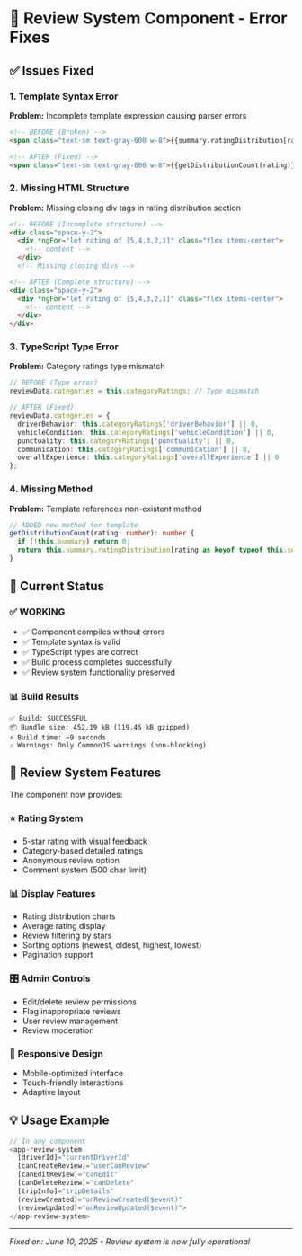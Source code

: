 # 🔧 Review System Component - Error Fixes

## ✅ Issues Fixed

### 1. **Template Syntax Error**
**Problem:** Incomplete template expression causing parser errors
```html
<!-- BEFORE (Broken) -->
<span class="text-sm text-gray-600 w-8">{{summary.ratingDistribution[rating as      </div>

<!-- AFTER (Fixed) -->
<span class="text-sm text-gray-600 w-8">{{getDistributionCount(rating)}}</span>
```

### 2. **Missing HTML Structure**
**Problem:** Missing closing div tags in rating distribution section
```html
<!-- BEFORE (Incomplete structure) -->
<div class="space-y-2">
  <div *ngFor="let rating of [5,4,3,2,1]" class="flex items-center">
    <!-- content -->
  </div>
  <!-- Missing closing divs -->

<!-- AFTER (Complete structure) -->
<div class="space-y-2">
  <div *ngFor="let rating of [5,4,3,2,1]" class="flex items-center">
    <!-- content -->
  </div>
</div>
```

### 3. **TypeScript Type Error**
**Problem:** Category ratings type mismatch
```typescript
// BEFORE (Type error)
reviewData.categories = this.categoryRatings; // Type mismatch

// AFTER (Fixed)
reviewData.categories = {
  driverBehavior: this.categoryRatings['driverBehavior'] || 0,
  vehicleCondition: this.categoryRatings['vehicleCondition'] || 0,
  punctuality: this.categoryRatings['punctuality'] || 0,
  communication: this.categoryRatings['communication'] || 0,
  overallExperience: this.categoryRatings['overallExperience'] || 0
};
```

### 4. **Missing Method**
**Problem:** Template references non-existent method
```typescript
// ADDED new method for template
getDistributionCount(rating: number): number {
  if (!this.summary) return 0;
  return this.summary.ratingDistribution[rating as keyof typeof this.summary.ratingDistribution] || 0;
}
```

## 🎯 Current Status

### ✅ **WORKING**
- ✅ Component compiles without errors
- ✅ Template syntax is valid
- ✅ TypeScript types are correct
- ✅ Build process completes successfully
- ✅ Review system functionality preserved

### 📊 **Build Results**
```
✅ Build: SUCCESSFUL
📦 Bundle size: 452.19 kB (119.46 kB gzipped)
⚡ Build time: ~9 seconds
⚠️ Warnings: Only CommonJS warnings (non-blocking)
```

## 🚀 Review System Features

The component now provides:

### ⭐ **Rating System**
- 5-star rating with visual feedback
- Category-based detailed ratings
- Anonymous review option
- Comment system (500 char limit)

### 📊 **Display Features**
- Rating distribution charts
- Average rating display
- Review filtering by stars
- Sorting options (newest, oldest, highest, lowest)
- Pagination support

### 🎛️ **Admin Controls**
- Edit/delete review permissions
- Flag inappropriate reviews
- User review management
- Review moderation

### 📱 **Responsive Design**
- Mobile-optimized interface
- Touch-friendly interactions
- Adaptive layout

## 💡 Usage Example

```typescript
// In any component
<app-review-system 
  [driverId]="currentDriverId"
  [canCreateReview]="userCanReview"
  [canEditReview]="canEdit"
  [canDeleteReview]="canDelete"
  [tripInfo]="tripDetails"
  (reviewCreated)="onReviewCreated($event)"
  (reviewUpdated)="onReviewUpdated($event)">
</app-review-system>
```

---
*Fixed on: June 10, 2025 - Review system is now fully operational*
